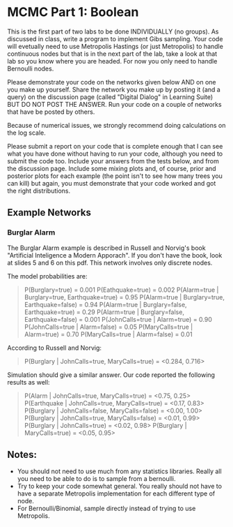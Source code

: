 # MCMC Part 1: Boolean

 
This is the first part of two labs to be done INDIVIDUALLY (no groups). As discussed in class, write a program to implement Gibs sampling. Your code will evetually need to use Metropolis Hastings (or just Metropolis) to handle continuous nodes but that is in the next part of the lab, take a look at that lab so you know where you are headed. For now you only need to handle Bernoulli nodes.

Please demonstrate your code on the networks given below AND on one you make up yourself. Share the network you make up by posting it (and a query) on the discussion page (called "Digital Dialog" in Learning Suite) BUT DO NOT POST THE ANSWER. Run your code on a couple of networks that have be posted by others.

Because of numerical issues, we strongly recommend doing calculations on the log scale.

Please submit a report on your code that is complete enough that I can see what you have done without having to run your code, although you need to submit the code too. Include your answers from the tests below, and from the discussion page. Include some mixing plots and, of course, prior and posterior plots for each example (the point isn't to see how many trees you can kill) but again, you must demonstrate that your code worked and got the right distributions.

## Example Networks
### Burglar Alarm
The Burglar Alarm example is described in Russell and Norvig's book "Artificial Inteligence a Modern Apporach". If you don't have the book, look at slides 5 and 6 on this pdf. This network involves only discrete nodes.

The model probabilities are:
> P(Burglary=true) = 0.001
P(Eathquake=true) = 0.002
P(Alarm=true | Burglary=true, Earthquake=true) = 0.95
P(Alarm=true | Burglary=true, Earthquake=false) = 0.94
P(Alarm=true | Burglary=false, Earthquake=true) = 0.29
P(Alarm=true | Burglary=false, Earthquake=false) = 0.001
P(JohnCalls=true | Alarm=true) = 0.90
P(JohnCalls=true | Alarm=false) = 0.05
P(MaryCalls=true | Alarm=true) = 0.70
P(MaryCalls=true | Alarm=false) = 0.01

According to Russell and Norvig:
 

> P(Burglary | JohnCalls=true, MaryCalls=true) = <0.284, 0.716>

Simulation should give a similar answer.
Our code reported the following results as well:

>P(Alarm | JohnCalls=true, MaryCalls=true) = <0.75, 0.25>
P(Earthquake | JohnCalls=true, MaryCalls=true) = <0.17, 0.83>
P(Burglary | JohnCalls=false, MaryCalls=false) = <0.00, 1.00>
P(Burglary | JohnCalls=true, MaryCalls=false) = <0.01, 0.99>
P(Burglary | JohnCalls=true) = <0.02, 0.98>
P(Burglary | MaryCalls=true) = <0.05, 0.95>
 
## Notes:

- You should not need to use much from any statistics libraries. Really all you need to be able to do is to sample from a bernoulli.
- Try to keep your code somewhat general. You really should not have to have a separate Metropolis implementation for each different type of node.
- For Bernoulli/Binomial, sample directly instead of trying to use Metropolis.